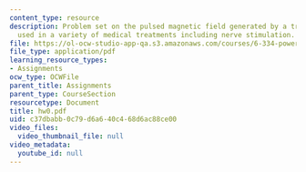 ```yaml
---
content_type: resource
description: Problem set on the pulsed magnetic field generated by a transducer coil,
  used in a variety of medical treatments including nerve stimulation.
file: https://ol-ocw-studio-app-qa.s3.amazonaws.com/courses/6-334-power-electronics-spring-2007/c37dbabb0c79d6a640c468d6ac88ce00_hw0.pdf
file_type: application/pdf
learning_resource_types:
- Assignments
ocw_type: OCWFile
parent_title: Assignments
parent_type: CourseSection
resourcetype: Document
title: hw0.pdf
uid: c37dbabb-0c79-d6a6-40c4-68d6ac88ce00
video_files:
  video_thumbnail_file: null
video_metadata:
  youtube_id: null
---
```

